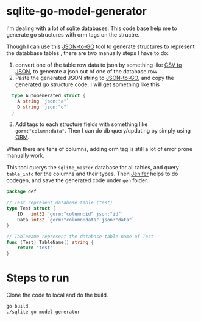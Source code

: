 # sqlite-go-model-generator

I'm dealing with a lot of sqlite databases. This code base help me to generate go structures with orm tags on the structre. 

Though I can use this [JSON-to-GO](https://mholt.github.io/json-to-go/) tool to generate structures to represent the databbase tables , there are two manually steps I have to do:

1. convert one of the table row data to json by something like [CSV to JSON](https://csvjson.com/), to generate a json out of one of the database row
2. Paste the generated JSON string to [JSON-to-GO](https://mholt.github.io/json-to-go/), and copy the generated go structure code. I will get something like this 
  ```go
    type AutoGenerated struct {
  	  A string `json:"a"`
  	  D string `json:"d"`
    }
  ```
3. Add tags to each structure fields with something like ```gorm:"column:data"```. Then I can do db query/updating by simply using [ORM](https://github.com/jinzhu/gorm).

When there are tens of columns, adding orm tag is still a lot of error prone manually work. 

This tool querys the ```sqlite_master``` database for all tables, and query ```table_info``` for the columns and their types. Then [Jenifer](https://github.com/dave/jennifer) helps to do codegen, and save the generated code under ```gen``` folder.

```go
package def

// Test represent database table (test)
type Test struct {
	ID   int32 `gorm:"column:id" json:"id"`
	Data int32 `gorm:"column:data" json:"data"`
}

// TableName represent the database table name of Test
func (Test) TableName() string {
	return "test"
}
```

# Steps to run

Clone the code to local and do the build.

```sh
go build
./sqlite-go-model-generator
```
